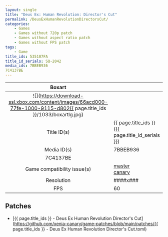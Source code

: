 ```yaml
---
layout: single
title: "Deus Ex: Human Revolution: Director's Cut"
permalink: /DeusExHumanRevolutionDirectorsCut/
categories:
    - Games
    - Games without 720p patch
    - Games without aspect ratio patch
    - Games without FPS patch
tags:
    - Game
title_ids: 535107FA
title_id_serials: SQ-2042
media_ids: 7BBEB936
7C4137BE
---
```


| Boxart                      |                                                                                        |
| :----:                      | :-                                                                                     |
| ![](https://download-ssl.xbox.com/content/images/66acd000-77fe-1000-9115-d802{{ page.title_ids }}/1033/boxartlg.jpg) |
| Title ID(s)                 | {{ page.title_ids }} ({{ page.title_id_serials }})                                     |
| Media ID(s)                 | 7BBEB936
7C4137BE                                                                   |
| Game compatibility issue(s) | [master](https://github.com/xenia-project/game-compatibility/issues/)<br>[canary](https://github.com/xenia-canary/game-compatibility/issues/) |
| Resolution                  | ####x###                                                                               |
| FPS                         | 60                                                                                     |

## Patches
* [{{ page.title_ids }} - Deus Ex Human Revolution Director's Cut](https://github.com/xenia-canary/game-patches/blob/main/patches/{{ page.title_ids }} - Deus Ex Human Revolution Director's Cut.toml)

<!--This page was generated by a script. You can remove this comment once the page is verified to be free of mistakes.-->
